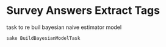  
# Survey Answers Extract Tags

 
task to re buil bayesian naive estimator model

```bash
sake BuildBayesianModelTask
```

